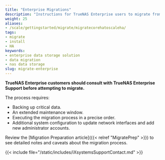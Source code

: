```yaml
---
title: "Enterprise Migrations"
description: "Instructions for TrueNAS Enterprise users to migrate from FreeBSD- to Linux-based TrueNAS software."
weight: 25
aliases:
- /scale/gettingstarted/migrate/migratecorehatoscaleha/
tags:
- migrate
- install
- HA
keywords:
- enterprise data storage solution
- data migration
- nas data storage
slug: migrate-enterprise
---
```


**TrueNAS Enterprise customers should consult with TrueNAS Enterprise Support before attempting to migrate.**

The process requires:
* Backing up critical data.
* An extended maintenance window.
* Executing the migration process in a precise order.
* Additional system configuration to update network interfaces and add new administrator accounts.

Review the [Migration Preparation article]({{< relref "MigratePrep" >}}) to see detailed notes and caveats about the migration process.

{{< include file="/static/includes/iXsystemsSupportContact.md" >}}
